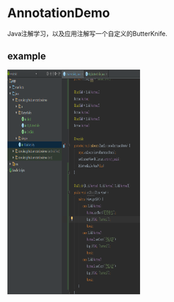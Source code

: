 # AnnotationDemo
Java注解学习，以及应用注解写一个自定义的ButterKnife.

## example
<img src="https://github.com/Ulez/AnnotationDemo/blob/master/screenshots/view.png" width = "300" height = "507.6" align=center />

